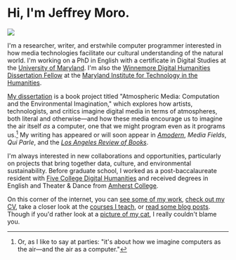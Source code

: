 # Hi, I'm Jeffrey Moro.

<img src="/img/selfie-spring.jpg" class="selfie"/>

I'm a researcher, writer, and erstwhile computer programmer interested in how media technologies facilitate our cultural understanding of the natural world. I'm working on a PhD in English with a certificate in Digital Studies at the [University of Maryland](http://english.umd.edu). I'm also the [Winnemore Digital Humanities Dissertation Fellow](https://mith.umd.edu/introducing-jeffrey-moro-2020-winnemore-fellow/) at the [Maryland Institute for Technology in the Humanities](https://mith.umd.edu/). 

[My dissertation](https://jeffreymoro.com/blog/2020-02-24-what-its-about/#abstract) is a book project titled "Atmospheric Media: Computation and the Environmental Imagination," which explores how artists, technologists, and critics imagine digital media in terms of atmospheres, both literal and otherwise—and how these media encourage us to imagine the air itself *as* a computer, one that we might program even as it programs us.[^1] My writing has appeared or will soon appear in [*Amodern*](https://amodern.net/author/jmoro/), *Media Fields*, *Qui Parle*, and the [*Los Angeles Review of Books*](https://lareviewofbooks.org/contributor/jeffrey-moro). 

[^1]: Or, as I like to say at parties: "it's about how we imagine computers as the air—and the air as a computer."

I'm always interested in new collaborations and opportunities, particularly on projects that bring together data, culture, and environmental sustainability. Before graduate school, I worked as a post-baccalaureate resident with [Five College Digital Humanities](http://5colldh.org) and received degrees in English and Theater & Dance from [Amherst College](https://www.amherst.edu).

On this corner of the internet, you can [see some of my work](/research), [check out my CV](/cv), take a closer look at the [courses I teach](/teaching), or [read some blog posts](/blog). Though if you'd rather look at a [picture of my cat](/img/agatha-frontpage.jpg), I really couldn't blame you.